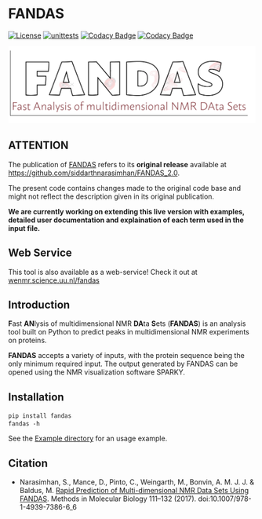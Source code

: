 # FANDAS

[![License](https://img.shields.io/badge/License-Apache_2.0-blue.svg)](https://opensource.org/licenses/Apache-2.0)
[![unittests](https://github.com/haddocking/fandas/actions/workflows/unittests.yml/badge.svg)](https://github.com/haddocking/fandas/actions/workflows/unittests.yml)
[![Codacy Badge](https://app.codacy.com/project/badge/Coverage/20d8aa34d5fa4922be588b5800d2e097)](https://app.codacy.com/gh/haddocking/fandas/dashboard?utm_source=gh&utm_medium=referral&utm_content=&utm_campaign=Badge_coverage)
[![Codacy Badge](https://app.codacy.com/project/badge/Grade/20d8aa34d5fa4922be588b5800d2e097)](https://www.codacy.com/gh/haddocking/fandas/dashboard?utm_source=github.com&utm_medium=referral&utm_content=haddocking/fandas&utm_campaign=Badge_Grade)

<img src="imgs/logo.png" width="800">

## ATTENTION

The publication of [FANDAS](https://doi.org/10.1007/978-1-4939-7386-6_6) refers to its **original release** available at <https://github.com/siddarthnarasimhan/FANDAS_2.0>.

The present code contains changes made to the original code base and might not reflect the description given in its original publication.

**We are currently working on extending this live version with examples, detailed user documentation and explaination of each term used in the input file.**

## Web Service

This tool is also available as a web-service! Check it out at [wenmr.science.uu.nl/fandas](https://wenmr.science.uu.nl/fandas)

## Introduction

**F**ast **AN**lysis of multidimensional NMR **DA**ta **S**ets (**FANDAS**) is an analysis tool built on Python to predict peaks in multidimensional NMR experiments on proteins.

**FANDAS** accepts a variety of inputs, with the protein sequence being the only minimum required input. The output generated by FANDAS can be opened using the NMR visualization software SPARKY.

## Installation

```text
pip install fandas
fandas -h
```

See the [Example directory](https://github.com/haddocking/fandas/tree/main/example) for an usage example.

## Citation

- Narasimhan, S., Mance, D., Pinto, C., Weingarth, M., Bonvin, A. M. J. J. & Baldus, M. [Rapid Prediction of Multi-dimensional NMR Data Sets Using FANDAS](https://doi.org/10.1007/978-1-4939-7386-6_6). Methods in Molecular Biology 111–132 (2017). doi:10.1007/978-1-4939-7386-6_6
